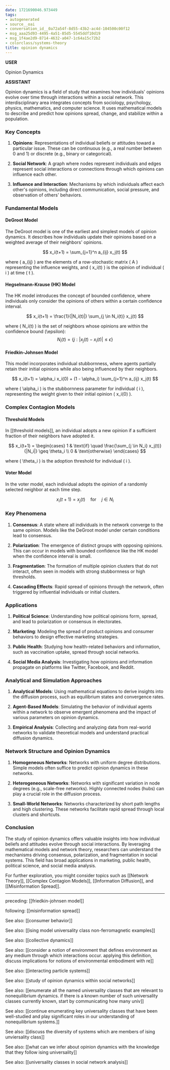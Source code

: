 ```yaml
---
date: 1721690046.973449
tags:
- autogenerated
- source__oai
- conversation_id__0a72a54f-8d55-43b2-ac4d-104500c00f12
- msg_aaa25d93-4495-4a51-85d5-5545ddf10d19
- msg_1f4ae2d9-8714-4632-a047-1c64a15c72b2
- colorclass/systems-theory
title: opinion dynamics
---
```


**USER**

Opinion Dynamics


**ASSISTANT**

Opinion dynamics is a field of study that examines how individuals' opinions evolve over time through interactions within a social network. This interdisciplinary area integrates concepts from sociology, psychology, physics, mathematics, and computer science. It uses mathematical models to describe and predict how opinions spread, change, and stabilize within a population.

### Key Concepts

1. **Opinions**: Representations of individual beliefs or attitudes toward a particular issue. These can be continuous (e.g., a real number between 0 and 1) or discrete (e.g., binary or categorical).

2. **Social Network**: A graph where nodes represent individuals and edges represent social interactions or connections through which opinions can influence each other.

3. **Influence and Interaction**: Mechanisms by which individuals affect each other's opinions, including direct communication, social pressure, and observation of others' behaviors.

### Fundamental Models

#### DeGroot Model

The DeGroot model is one of the earliest and simplest models of opinion dynamics. It describes how individuals update their opinions based on a weighted average of their neighbors' opinions.

$$
x_i(t+1) = \sum_{j=1}^n a_{ij} x_j(t)
$$

where \( a_{ij} \) are the elements of a row-stochastic matrix \( A \) representing the influence weights, and \( x_i(t) \) is the opinion of individual \( i \) at time \( t \).

#### Hegselmann-Krause (HK) Model

The HK model introduces the concept of bounded confidence, where individuals only consider the opinions of others within a certain confidence interval.

$$
x_i(t+1) = \frac{1}{|N_i(t)|} \sum_{j \in N_i(t)} x_j(t)
$$

where \( N_i(t) \) is the set of neighbors whose opinions are within the confidence bound \(\epsilon\):
$$
N_i(t) = \{ j : |x_j(t) - x_i(t)| \leq \epsilon \}
$$

#### Friedkin-Johnsen Model

This model incorporates individual stubbornness, where agents partially retain their initial opinions while also being influenced by their neighbors.

$$
x_i(t+1) = \alpha_i x_i(0) + (1 - \alpha_i) \sum_{j=1}^n a_{ij} x_j(t)
$$

where \( \alpha_i \) is the stubbornness parameter for individual \( i \), representing the weight given to their initial opinion \( x_i(0) \).

### Complex Contagion Models

#### Threshold Models

In [[threshold models]], an individual adopts a new opinion if a sufficient fraction of their neighbors have adopted it.

$$
x_i(t+1) = \begin{cases}
1 & \text{if} \quad \frac{\sum_{j \in N_i} x_j(t)}{|N_i|} \geq \theta_i \\
0 & \text{otherwise}
\end{cases}
$$

where \( \theta_i \) is the adoption threshold for individual \( i \).

#### Voter Model

In the voter model, each individual adopts the opinion of a randomly selected neighbor at each time step.

$$
x_i(t+1) = x_j(t) \quad \text{for} \quad j \in N_i
$$

### Key Phenomena

1. **Consensus**: A state where all individuals in the network converge to the same opinion. Models like the DeGroot model under certain conditions lead to consensus.

2. **Polarization**: The emergence of distinct groups with opposing opinions. This can occur in models with bounded confidence like the HK model when the confidence interval is small.

3. **Fragmentation**: The formation of multiple opinion clusters that do not interact, often seen in models with strong stubbornness or high thresholds.

4. **Cascading Effects**: Rapid spread of opinions through the network, often triggered by influential individuals or initial clusters.

### Applications

1. **Political Science**: Understanding how political opinions form, spread, and lead to polarization or consensus in electorates.

2. **Marketing**: Modeling the spread of product opinions and consumer behaviors to design effective marketing strategies.

3. **Public Health**: Studying how health-related behaviors and information, such as vaccination uptake, spread through social networks.

4. **Social Media Analysis**: Investigating how opinions and information propagate on platforms like Twitter, Facebook, and Reddit.

### Analytical and Simulation Approaches

1. **Analytical Models**: Using mathematical equations to derive insights into the diffusion process, such as equilibrium states and convergence rates.

2. **Agent-Based Models**: Simulating the behavior of individual agents within a network to observe emergent phenomena and the impact of various parameters on opinion dynamics.

3. **Empirical Analysis**: Collecting and analyzing data from real-world networks to validate theoretical models and understand practical diffusion dynamics.

### Network Structure and Opinion Dynamics

1. **Homogeneous Networks**: Networks with uniform degree distributions. Simple models often suffice to predict opinion dynamics in these networks.

2. **Heterogeneous Networks**: Networks with significant variation in node degrees (e.g., scale-free networks). Highly connected nodes (hubs) can play a crucial role in the diffusion process.

3. **Small-World Networks**: Networks characterized by short path lengths and high clustering. These networks facilitate rapid spread through local clusters and shortcuts.

### Conclusion

The study of opinion dynamics offers valuable insights into how individual beliefs and attitudes evolve through social interactions. By leveraging mathematical models and network theory, researchers can understand the mechanisms driving consensus, polarization, and fragmentation in social systems. This field has broad applications in marketing, public health, political science, and social media analysis.

For further exploration, you might consider topics such as [[Network Theory]], [[Complex Contagion Models]], [[Information Diffusion]], and [[Misinformation Spread]].


---

preceding: [[friedkin-johnsen model]]  


following: [[misinformation spread]]

See also: [[consumer behavior]]


See also: [[ising model universality class non-ferromagnetic examples]]


See also: [[collective dynamics]]


See also: [[consider a notion of environment that defines environment as any medium through which interactions occur. applying this definition, discuss implications for notions of environmental embodiment with re]]


See also: [[interacting particle systems]]


See also: [[study of opinion dynamics within social networks]]


See also: [[enumerate all the named universality classes that are relevant to nonequilibrium dynamics. if there is a known number of such universality classes currently known, start by communicating how many univ]]


See also: [[continue enumerating key universality classes that have been well-studied and play significant roles in our understanding of nonequilibrium systems.]]


See also: [[discuss the diversity of systems which are members of ising unviersality class]]


See also: [[what can we infer about opinion dynamics with the knowledge that they follow ising universality]]


See also: [[universality classes in social network analysis]]